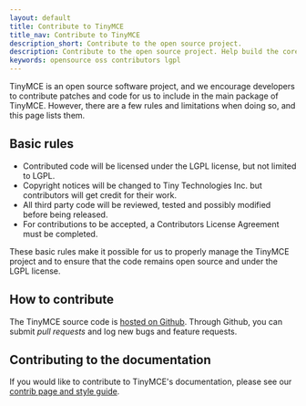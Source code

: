 ```yaml
---
layout: default
title: Contribute to TinyMCE
title_nav: Contribute to TinyMCE
description_short: Contribute to the open source project.
description: Contribute to the open source project. Help build the core, plugins or even write the documentation.
keywords: opensource oss contributors lgpl
---
```


TinyMCE is an open source software project, and we encourage developers to contribute patches and code for us to include in the main package of TinyMCE. However, there are a few rules and limitations when doing so, and this page lists them.


## Basic rules

* Contributed code will be licensed under the LGPL license, but not limited to LGPL.
* Copyright notices will be changed to Tiny Technologies Inc. but contributors will get credit for their work.
* All third party code will be reviewed, tested and possibly modified before being released.
* For contributions to be accepted, a Contributors License Agreement must be completed.  

These basic rules make it possible for us to properly manage the TinyMCE project and to ensure that the code remains open source and under the LGPL license.


## How to contribute

The TinyMCE source code is [hosted on Github](https://github.com/tinymce/tinymce). Through Github, you can submit *pull requests* and log new bugs and feature requests.


## Contributing to the documentation

If you would like to contribute to TinyMCE's documentation, please see our [contrib page and style guide](../contributing-docs/).
